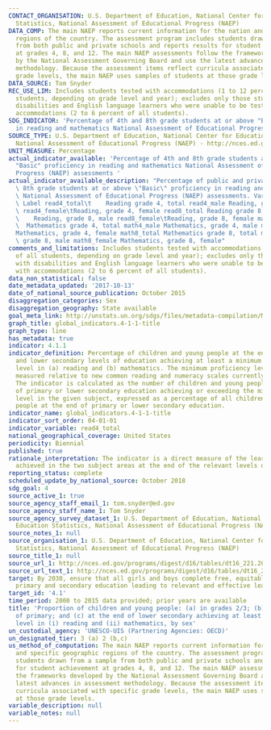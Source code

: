 ```yaml
---
CONTACT_ORGANISATION: U.S. Department of Education, National Center for Education
  Statistics, National Assessment of Educational Progress (NAEP)
DATA_COMP: The main NAEP reports current information for the nation and specific geographic
  regions of the country. The assessment program includes students drawn from a sample
  from both public and private schools and reports results for student achievement
  at grades 4, 8, and 12. The main NAEP assessments follow the frameworks developed
  by the National Assessment Governing Board and use the latest advances in assessment
  methodology. Because the assessment items reflect curricula associated with specific
  grade levels, the main NAEP uses samples of students at those grade levels.
DATA_SOURCE: Tom Snyder
REC_USE_LIM: Includes students tested with accommodations (1 to 12 percent of all
  students, depending on grade level and year); excludes only those students with
  disabilities and English language learners who were unable to be tested even with
  accommodations (2 to 6 percent of all students).
SDG_INDICATOR: 'Percentage of 4th and 8th grade students at or above "Basic" proficiency
  in reading and mathematics National Assessment of Educational Progress (NAEP) assessments '
SOURCE_TYPE: U.S. Department of Education, National Center for Education Statistics,
  National Assessment of Educational Progress (NAEP) - http://nces.ed.gov/programs/digest/d16/tables/dt16_221.20.asp?current=yes
UNIT_MEASURE: Percentage
actual_indicator_available: 'Percentage of 4th and 8th grade students at or above
  "Basic" proficiency in reading and mathematics National Assessment of Educational
  Progress (NAEP) assessments '
actual_indicator_available_description: "Percentage of public and private 4th and\
  \ 8th grade students at or above \"Basic\" proficiency in reading and mathematics\
  \ National Assessment of Educational Progress (NAEP) assessments. Variable name\
  \ Label read4_total\t    Reading grade 4, total read4_male Reading, grade 4, male\
  \ read4_female\tReading, grade 4, female read8_total Reading grade 8, total read8_male\t\
  \    Reading, grade 8, male read8_female\tReading, grade 8, female math4_total\t\
  \  Mathematics grade 4, total math4_male Mathematics, grade 4, male math4_female\t\
  Mathematics, grade 4, female math8_total Mathematics grade 8, total math8_male Mathematics,\
  \ grade 8, male math8_female Mathematics, grade 8, female"
comments_and_limitations: Includes students tested with accommodations (1 to 12 percent
  of all students, depending on grade level and year); excludes only those students
  with disabilities and English language learners who were unable to be tested even
  with accommodations (2 to 6 percent of all students).
data_non_statistical: false
date_metadata_updated: '2017-10-13'
date_of_national_source_publication: October 2015
disaggregation_categories: Sex
disaggregation_geography: State available
goal_meta_link: http://unstats.un.org/sdgs/files/metadata-compilation/Metadata-Goal-4.pdf
graph_title: global_indicators.4-1-1-title
graph_type: line
has_metadata: true
indicator: 4.1.1
indicator_definition: Percentage of children and young people at the end of primary
  and lower secondary levels of education achieving at least a minimum proficiency
  level in (a) reading and (b) mathematics. The minimum proficiency level will be
  measured relative to new common reading and numeracy scales currently in development.
  The indicator is calculated as the number of children and young people at the end
  of primary or lower secondary education achieving or exceeding the minimum proficiency
  level in the given subject, expressed as a percentage of all children and young
  people at the end of primary or lower secondary education.
indicator_name: global_indicators.4-1-1-title
indicator_sort_order: 04-01-01
indicator_variable: read4_total
national_geographical_coverage: United States
periodicity: Biennial
published: true
rationale_interpretation: The indicator is a direct measure of the learning outcomes
  achieved in the two subject areas at the end of the relevant levels of education.
reporting_status: complete
scheduled_update_by_national_source: October 2018
sdg_goal: 4
source_active_1: true
source_agency_staff_email_1: tom.snyder@ed.gov
source_agency_staff_name_1: Tom Snyder
source_agency_survey_dataset_1: U.S. Department of Education, National Center for
  Education Statistics, National Assessment of Educational Progress (NAEP)
source_notes_1: null
source_organisation_1: U.S. Department of Education, National Center for Education
  Statistics, National Assessment of Educational Progress (NAEP)
source_title_1: null
source_url_1: http://nces.ed.gov/programs/digest/d16/tables/dt16_221.20.asp?current=yes
source_url_text_1: http://nces.ed.gov/programs/digest/d16/tables/dt16_221.20.asp?current=yes
target: By 2030, ensure that all girls and boys complete free, equitable and quality
  primary and secondary education leading to relevant and effective learning outcomes.
target_id: '4.1'
time_period: 2000 to 2015 data provided; prior years are available
title: 'Proportion of children and young people: (a) in grades 2/3; (b) at the end
  of primary; and (c) at the end of lower secondary achieving at least a minimum proficiency
  level in (i) reading and (ii) mathematics, by sex'
un_custodial_agency: 'UNESCO-UIS (Partnering Agencies: OECD)'
un_designated_tier: 3 (a) 2 (b,c)
us_method_of_computation: The main NAEP reports current information for the nation
  and specific geographic regions of the country. The assessment program includes
  students drawn from a sample from both public and private schools and reports results
  for student achievement at grades 4, 8, and 12. The main NAEP assessments follow
  the frameworks developed by the National Assessment Governing Board and use the
  latest advances in assessment methodology. Because the assessment items reflect
  curricula associated with specific grade levels, the main NAEP uses samples of students
  at those grade levels.
variable_description: null
variable_notes: null
---
```

